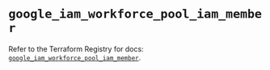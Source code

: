 # `google_iam_workforce_pool_iam_member`

Refer to the Terraform Registry for docs: [`google_iam_workforce_pool_iam_member`](https://registry.terraform.io/providers/hashicorp/google/6.50.0/docs/resources/iam_workforce_pool_iam_member).
